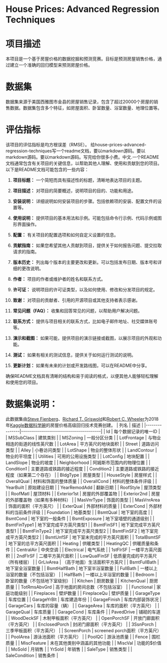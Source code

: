 # House Prices: Advanced Regression Techniques

# 项目描述
本项目是一个基于房屋价格的数据挖掘和预测竞赛。目标是预测房屋销售价格，通过建立一个准确的回归模型来预测房屋价格。

#

# 数据集
数据集来源于美国西雅图市金县的房屋销售记录，包含了超过20000个房屋的销售数据。数据集包含多个特征，如房屋面积、卧室数量、浴室数量、地理位置等。

# 评估指标
该项目的评估指标是均方根误差（RMSE）。
给house-prices-advanced-regression-techniques写一个readme文档，要以markdown源码。要以markdown源码。要以markdown源码。写完给你很多小费。中文.一个README文档通常包含有关项目的关键信息，以帮助其他人理解、使用和贡献到您的项目。以下是README文档可能包含的一些内容：

1. **项目标题：** 一个简短而具有描述性的标题，清晰地表达项目的主题。

2. **项目描述：** 对项目的简要概述，说明项目的目的、功能和用途。

3. **安装说明：** 详细说明如何安装项目的步骤。包括依赖项的安装、配置文件的设置等。

4. **使用说明：** 提供项目的基本用法和示例。可能包括命令行示例、代码示例或图形界面操作。

5. **配置：** 有关项目的配置选项和如何自定义设置的信息。

6. **贡献指南：** 如果您希望其他人贡献到项目，提供关于如何报告问题、提交拉取请求的指南。

7. **版本历史：** 列出每个版本的主要更改和更新。可以包括发布日期、版本号和详细的更改说明。

8. **作者：** 项目的作者或维护者的姓名和联系方式。

9. **许可证：** 说明项目的许可证类型，以及如何使用、修改和分发项目的规定。

10. **致谢：** 对项目的贡献者、引用的开源项目或其他支持者表示感谢。

11. **常见问题（FAQ）：** 收集和回答常见的问题，以帮助用户解决问题。

12. **联系方式：** 提供与项目相关的联系方式，比如电子邮件地址、社交媒体账号等。

13. **演示和截图：** 如果可能，提供项目的演示链接或截图，以展示项目的外观和功能。

14. **测试：** 如果有相关的测试信息，提供关于如何运行测试的说明。

15. **更新计划：** 如果有未来的计划或开发路线图，可以在README中分享。

确保README文档具有清晰的结构和易于阅读的格式，以便其他人能够轻松理解和使用您的项目。

# 数据集说明：
此数据集由[Steve Fienberg](https://en.wikipedia.org/wiki/Steve_Fienberg)、[Richard T. Griswold](https://www.researchgate.net/profile/Richard_Griswold)和[Robert C. Wheeler](https://www.researchgate.net/profile/Robert_Wheeler12)为2018年[Kaggle数据科学碗](https://www.kaggle.com/c/house-prices-advanced-regression-techniques)的房屋价格高级回归技术竞赛创建。
| 列名          | 描述                                     |
|---------------|----------------------------------------|
| Id            | 每个数据记录的唯一ID                     |
| MSSubClass    | 建筑类别                                 |
| MSZoning      | 一般分区分类                             |
| LotFrontage   | 与物业相连的街道的线性英尺数             |
| LotArea       | 平方英尺的地块面积                       |
| Street        | 道路访问类型                             |
| Alley         | 小巷访问类型                             |
| LotShape      | 物业的整体形状                           |
| LandContour   | 物业的平坦度                             |
| Utilities     | 可用的公用设施类型                       |
| LotConfig     | 地块配置                                 |
| LandSlope     | 物业的坡度                               |
| Neighborhood  | 阿姆斯市范围内的物理位置                 |
| Condition1    | 主要道路或铁路的接近程度                 |
| Condition2    | 主要道路或铁路的接近程度（如果第二个存在） |
| BldgType      | 房屋类型                                 |
| HouseStyle    | 房屋样式                                 |
| OverallQual   | 材料和饰面的整体质量                     |
| OverallCond   | 材料的整体条件评级                       |
| YearBuilt     | 原始建设日期                             |
| YearRemodAdd  | 翻新日期                                 |
| RoofStyle     | 屋顶类型                                 |
| RoofMatl      | 屋顶材料                                 |
| Exterior1st   | 房屋的外部覆盖物                         |
| Exterior2nd   | 房屋的外部覆盖物（如果有多种材料）         |
| MasVnrType    | 饰面的类型                               |
| MasVnrArea    | 饰面的面积（平方英尺）                     |
| ExterQual     | 外部材料的质量                           |
| ExterCond     | 外部材料的当前条件评级                   |
| Foundation    | 地基类型                                 |
| BsmtQual      | 地下室的高度                             |
| BsmtCond      | 地下室的一般条件                         |
| BsmtExposure  | 地下室墙壁的通道级别                     |
| BsmtFinType1  | 地下室完成平方英尺类型1                  |
| BsmtFinSF1    | 地下室完成平方英尺类型1                  |
| BsmtFinType2  | 地下室完成平方英尺类型2                  |
| BsmtFinSF2    | 地下室完成平方英尺类型2                  |
| BsmtUnfSF     | 地下室未完成的平方英尺面积               |
| TotalBsmtSF   | 地下室的总平方英尺面积                   |
| Heating       | 供暖类型                                 |
| HeatingQC     | 供暖质量和条件                           |
| CentralAir    | 中央空调                                 |
| Electrical    | 电气系统                                 |
| 1stFlrSF      | 一楼平方英尺面积                         |
| 2ndFlrSF      | 二楼平方英尺面积                         |
| LowQualFinSF  | 低质量完成的平方英尺（所有楼层）           |
| GrLivArea     | （高于地面）生活面积平方英尺               |
| BsmtFullBath  | 地下室全浴室数量                         |
| BsmtHalfBath  | 地下室半浴室数量                         |
| FullBath      | 一楼以上浴室的数量（不包括浴室）           |
| HalfBath      | 一楼以上半浴室的数量                     |
| Bedroom       | 卧室的数量（不包括地下室级别）             |
| Kitchen       | 厨房数量                                 |
| KitchenQual   | 厨房质量                                 |
| TotRmsAbvGrd  | 高于地面的房间总数（不包括浴室）           |
| Functional    | 家庭功能级别                             |
| Fireplaces    | 壁炉数量                                 |
| FireplaceQu   | 壁炉质量                                 |
| GarageType    | 车库位置                                 |
| GarageYrBlt   | 车库建造年份                             |
| GarageFinish  | 车库内部装饰状况                         |
| GarageCars    | 车库的容量（辆）                           |
| GarageArea    | 车库的面积（平方英尺）                     |
| GarageQual    | 车库质量                                 |
| GarageCond    | 车库条件                                 |
| PavedDrive    | 铺砌的车道                               |
| WoodDeckSF    | 木制甲板面积（平方英尺）                   |
| OpenPorchSF   | 开放门廊面积（平方英尺）                   |
| EnclosedPorch | 封闭门廊面积（平方英尺）                   |
| 3SsnPorch     | 三季甲板面积（平方英尺）                   |
| ScreenPorch   | screened porch面积（平方英尺）             |
| PoolArea      | 游泳池面积（平方英尺）                     |
| PoolQC        | 游泳池质量                               |
| Fence         | 围栏质量                                 |
| MiscFeature   | 未在其他类别中涵盖的其他功能             |
| MiscVal       | 功能的$价值                              |
| MoSold        | 月销售                                   |
| YrSold        | 年销售                                   |
| SaleType      | 销售类型                                 |
| SaleCondition | 销售条件                                 |
